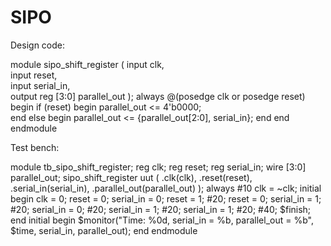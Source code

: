 # SIPO

Design code:

module sipo_shift_register (
    input clk,        
    input reset,     
    input serial_in,  
    output reg [3:0] parallel_out 
);
    always @(posedge clk or posedge reset)
    begin
        if (reset)
        begin
            parallel_out <= 4'b0000;  
        end 
        else 
        begin
            parallel_out <= {parallel_out[2:0], serial_in};
        end
    end
endmodule

Test bench:

module tb_sipo_shift_register;
    reg clk;
    reg reset;
    reg serial_in;
    wire [3:0] parallel_out;
    sipo_shift_register uut (
        .clk(clk),
        .reset(reset),
        .serial_in(serial_in),
        .parallel_out(parallel_out)
    );
    always #10 clk = ~clk;
    initial begin
        clk = 0;
        reset = 0;
        serial_in = 0;
        reset = 1;
        #20;
        reset = 0;
        serial_in = 1; #20;
        serial_in = 0; #20;
        serial_in = 1; #20;
        serial_in = 1; #20;
        #40;
        $finish;
    end
    initial begin
        $monitor("Time: %0d, serial_in = %b, parallel_out = %b", $time, serial_in, parallel_out);
    end
endmodule

